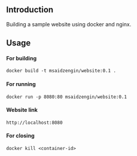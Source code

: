 ## Introduction
Building a sample website using docker and nginx.

## Usage
#### For building
`docker build -t msaidzengin/website:0.1 .`

#### For running
`docker run -p 8080:80 msaidzengin/website:0.1`

#### Website link
`http://localhost:8080`

#### For closing
`docker kill <container-id>`
